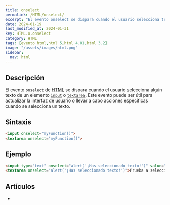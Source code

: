 ```yaml
---
title: onselect
permalink: /HTML/onselect/
excerpt: "El evento onselect se dispara cuando el usuario selecciona texto en un elemento input o textarea. Puede usarse para actualizar la interfaz de usuario o realizar acciones específicas al seleccionar texto."
date: 2024-01-19
last_modified_at: 2024-01-31
key: HTML.o.onselect
category: HTML
tags: [evento html,html 5,html 4.01,html 3.2]
image: "/assets/images/html.png"
sidebar:
  nav: html
---
```


## Descripción


El evento `onselect` de [HTML](https://www.manualweb.net/html/) se dispara cuando el usuario selecciona algún texto de un elemento [`input`](https://www.w3api.com/HTML/input/) o [`textarea`](https://www.w3api.com/HTML/textarea/). Este evento puede ser útil para actualizar la interfaz de usuario o llevar a cabo acciones específicas cuando se selecciona un texto.


## Sintaxis


```html
<input onselect="myFunction()">
<textarea onselect="myFunction()">
```


## Ejemplo


```html
<input type="text" onselect="alert('¡Has seleccionado texto!')" value="Prueba a seleccionar este texto">
<textarea onselect="alert('¡Has seleccionado texto!')">Prueba a seleccionar este texto</textarea>
```


## Artículos

- 
